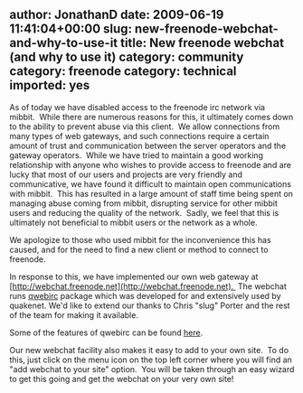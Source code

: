 author: JonathanD
date: 2009-06-19 11:41:04+00:00
slug: new-freenode-webchat-and-why-to-use-it
title: New freenode webchat (and why to use it)
category: community
category: freenode
category: technical
imported: yes
---
As of today we have disabled access to the freenode irc network via mibbit.  While there are numerous reasons for this, it ultimately comes down to the ability to prevent abuse via this client.  We allow connections from many types of web gateways, and such connections require a certain amount of trust and communication between the server operators and the gateway operators.  While we have tried to maintain a good working relationship with anyone who wishes to provide access to freenode and are lucky that most of our users and projects are very friendly and communicative, we have found it difficult to maintain open communications with mibbit.  This has resulted in a large amount of staff time being spent on managing abuse coming from mibbit, disrupting service for other mibbit users and reducing the quality of the network.  Sadly, we feel that this is ultimately not beneficial to mibbit users or the network as a whole.

We apologize to those who used mibbit for the inconvenience this has caused, and for the need to find a new client or method to connect to freenode.

In response to this, we have implemented our own web gateway at [http://webchat.freenode.net](http://webchat.freenode.net).  The webchat runs [qwebirc](http://qwebirc.org/) package which was developed for and extensively used by quakenet. We'd like to extend our thanks to Chris "slug" Porter and the rest of the team for making it available.

Some of the features of qwebirc can be found [here](http://qwebirc.org/features).

Our new webchat facility also makes it easy to add to your own site.  To do this, just click on the menu icon on the top left corner where you will find an "add webchat to your site" option.  You will be taken through an easy wizard to get this going and get the webchat on your very own site!
